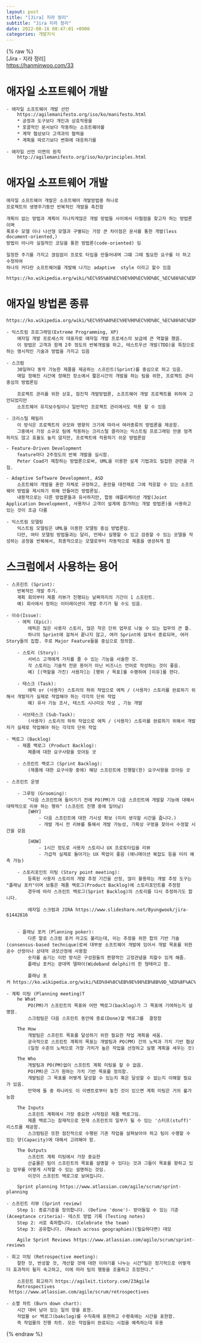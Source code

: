 ```yaml
---  
layout: post  
title: "[Jira] 지라 정리"  
subtitle: "Jira 지라 정리"  
date: 2022-08-16 08:47:01 +0900  
categories: 개발지식  
---  
```

{% raw %}  
[Jira -  지라 정리]  
	https://hanminwoo.com/33  
# 애자일 소프트웨어 개발  
	- 애자일 소프트웨어 개발 선언  
		https://agilemanifesto.org/iso/ko/manifesto.html  
		* 공정과 도구보다 개인과 상호작용을  
		* 포괄적인 문서보다 작동하는 소프트웨어를  
		* 계약 협상보다 고객과의 협력을  
		* 계획을 따르기보다 변화에 대응하기를  
  
	- 애자일 선언 이면의 원칙  
		http://agilemanifesto.org/iso/ko/principles.html  
  
# 애자일 소프트웨어 개발  
	애자일 소프트웨어 개발은 소프트웨어 개발방법중 하나로  
	프로젝트의 생명주기동안 반복적인 개발을 촉진함  
  
	개획이 없는 방법과 계획이 지나치게많은 개발 방법들 사이에서 타협점을 찾고자 하는 방법론이며  
	폭포수 모델 이나 나선형 모델과 구별되는 가장 큰 차이점은 문서를 통한 개발(less document-oriented,)  
	방법이 아니라 실질적인 코딩을 통한 방법론(code-oriented) 임  
  
	일정한 주기를 가지고 끊임없이 프로토 타입을 만들어내며 그떄 그때 필요한 요구를 더 하고 수정하여  
	하나의 커다란 소프트웨어를 개발해 나가는 adaptive  style 이라고 할수 있음  
  
	https://ko.wikipedia.org/wiki/%EC%95%A0%EC%9E%90%EC%9D%BC_%EC%86%8C%ED%94%84%ED%8A%B8%EC%9B%A8%EC%96%B4_%EA%B0%9C%EB%B0%9C  
  
# 애자일 방법론 종류  
	https://ko.wikipedia.org/wiki/%EC%95%A0%EC%9E%90%EC%9D%BC_%EC%86%8C%ED%94%84%ED%8A%B8%EC%9B%A8%EC%96%B4_%EA%B0%9C%EB%B0%9C  
  
	- 익스트림 프로그래밍(Extreme Programming, XP)  
		애자일 개발 프로세스의 대표자로 애자일 개발 프로세스의 보급에 큰 역할을 했음.  
		이 방법은 고객과 함께 2주 정도의 반복개발을 하고, 테스트우선 개발(TDD)을 특징으로 하는 명시적인 기술과 방법을 가지고 있음  
  
	- 스크럼  
		30일마다 동작 가능한 제품을 제공하는 스프린트(Sprint)를 중심으로 하고 있음.  
		매일 정해진 시간에 정해진 장소에서 짧은시간의 개발을 하는 팀을 위한, 프로젝트 관리 중심의 방법론임  
  
		프로젝트 관리를 위한 상호, 점진적 개발방법론, 소프트웨어 개발 프로젝트를 위하여 고안되었지만  
		소프트웨어 유지보수팀이나 일반적인 프로젝트 관리에서도 적용 할 수 있음  
  
	- 크리스털 패밀리  
		이 방식은 프로젝트의 규모와 영향의 크기에 따라서 여러종류의 방법론을 제공함.  
		그중에서 가장 소규모 팀에 적용하는 크리스털 클리어는 익스트림 프로그래밍 만큼 엄격하지도 않고 효율도 높지 않지만, 프로젝트에 적용하기 쉬운 방법론암  
  
	- Feature-Driven Development  
		feature마다 2주정도의 반복 개발을 실시함.  
		Peter Coad가 제창하는 방법론으로써, UML을 이용한 설계 기법과도 밀접한 관련을 가짐.  
  
	- Adaptive Software Development, ASD  
		소프트웨어 개발을 혼란 자체로 규정하고, 혼란을 대전제로 그에 적응할 수 있는 소프트웨어 방법을 제시하기 위해 만들어진 방법론임.  
		내용적으로는 다른 방법론들과 유사하지만, 합동 애플리케이션 개발(Joint Application Development, 사용자나 고객이 설계에 참가하는 개발 방법론)을 사용하고 있는 것이 조금 다름  
  
	- 익스트림 모델링  
		익스트림 모델링은 UML을 이용한 모델링 중심 방법론임.  
		다만, 여타 모델링 방법들과는 달리, 언제나 실행할 수 있고 검증할 수 있는 모델을 작성하는 공정을 반복해서, 최종적으로는 모델로부터 자동적으로 제품을 생성하게 함  
  
# 스크럼에서 사용하는 용어  
  
	- 스프린트 (Sprint):  
		반복적인 개발 주기.  
		계획 회의부터 제품 리뷰가 진행되는 날짜까지의 기간이 1 스프린트.  
		예) 회사에서 정하는 이터레이션이 개발 주기가 될 수도 있음.  
  
	- 이슈(Issue):  
		- 에픽 (Epic):  
			에픽은 많은 사용자 스토리, 많은 작은 단위 업무로 나눌 수 있는 업무의 큰 틀.  
			하나의 Sprint에 걸쳐서 끝나지 않고, 여러 Sprint에 걸쳐서 종료되며, 여러 Story들의 집합. 주로 Major Feature들을 중심으로 정의함.  
  
		- 스토리 (Story):  
			서비스 고객에게 가치를 줄 수 있는 기능을 서술한 것.  
			각 스토리는 기술적 전문 용어가 아닌 비즈니스 언어로 작성하는 것이 좋음.  
			예) [(역할을 가진) 사용자]는 [행위 / 목표]를 수행하여 [이유]를 한다.  
  
		- 태스크 (Task):   
			에픽 or (사용자) 스토리의 하위 작업으로 에픽 / (사용자) 스토리를 완료하기 위해서 개발자가 실제로 작업해야 하는 각각의 단위 작업  
			예) 유사 기능 조사, 테스트 시나리오 작성 , 기능 개발  
  
		- 서브태스크 (Sub-Task):  
			(사용자) 스토리의 하위 작업으로 에픽 / (사용자) 스토리를 완료하기 위해서 개발자가 실제로 작업해야 하는 각각의 단위 작업  
  
	- 백로그 (Backlog)  
		- 제품 백로그 (Product Backlog):  
			제품에 대한 요구사항을 모아둔 곳  
  
		- 스프린트 백로그 (Sprint Backlog):  
			(제품에 대한 요구사항 중에) 해당 스프린트에 진행할(한) 요구사항을 모아둔 곳  
  
	- 스프린트 운영  
  
		- 그루밍 (Grooming):  
			"다음 스프린트에 들어가기 전에 PO(PM)가 다음 스프린트에 개발할 기능에 대해서 대략적으로 리뷰 하는 행위" (스프린트 진행 중에 일어남)  
			[WHY]  
				- 다음 스프린트에 대한 가시성 확보 (미리 생각할 시간을 줍니다.)  
				- 개발 개시 전 리뷰를 통해서 개발 가능성, 기획상 구멍을 찾아서 수정할 시간을 갖음  
  
			[HOW]  
				- 1시간 정도로 사용자 스토리나 UX 프로토타입을 리뷰  
				- 가급적 실제로 돌아가는 UX 목업이 좋음 (애니메이션 복잡도 등을 미리 예측 가능)  
  
		- 스토리포인트 미팅 (Story point meeting):   
			등록된 사용자 스토리의 개발 추정 기간을 산정, 많이 활용하는 개발 추정 도구는 "플래닝 포커"이며 보통은 제품 백로그(Product Backlog)에 스토리포인트를 추정함  
			경우에 따라 스프린트 백로그(Sprint Backlog)의 스토리를 다시 추정하기도 합니다.  
  
			애자일 스크럼과 JIRA https://www.slideshare.net/Byungwook/jira-61442816  
		   
  
		- 플래닝 포커 (Planning poker):   
			다른 말로 스크럼 포커 라고도 불리는데, 이는 추정을 위한 합의 기반 기술(consensus-based technique)로써 대부분 소프트웨어 개발에 있어서 개발 목표를 위한 공수 산정이나 상대적 규모산정에 사용함  
			숫자를 숨기는 이런 방식은 구성원들의 편향적인 고정관념을 피할수 있게 해줌.  
			플래닝 포커는 광대역 델파이(Wideband delphi)의 한 형태라고 함.  
  
			플래닝 포커 https://ko.wikipedia.org/wiki/%ED%94%8C%EB%9E%98%EB%8B%9D_%ED%8F%AC%EC%BB%A4  
  
	- 계획 미팅 (Planning meeting)T  
		he What  
			PO(PM)가 스프린트의 목표와 어떤 백로그(backlog)가 그 목표에 기여하는지 설명함.  
			스크럼팀은 다음 스프린트 동안에 종료(Done)할 백로그를  결정함  
  
		The How  
			개발팀은 스프린트 목표를 달성하기 위한 필요한 작업 계획을 세움.  
			궁극적으로 스프린트 계획의 목표는 개발팀과 PO(PM) 간의 노력과 가치 기반 협상  
			(일정 수준의 노력으로 가장 가치가 높은 작업을 선정하고 실행 계획을 세우는 것)  
  
		The Who  
			개발팀과 PO(PM)없이 스프린트 계획 미팅을 할 수 없음.  
			PO(PM)은 그가 원하는 가치 기반 목표를 정의함.  
			개발팀은 그 목표를 어떻게 달성할 수 있는지 혹은 달성할 수 없는지 이해할 필요가 있음.  
			만약에 둘 중 하나라도 이 이벤트로부터 놓친 것이 있으면 계획 미팅은 거의 불가능함  
  
		The Inputs  
			스프린트 계획에서 가장 중요한 시작점은 제품 백로그임.  
			제품 백로그는 잠재적으로 현재 스프린트의 일부가 될 수 있는 '스터프(stuff)' 리스트를 제공함.  
			스크럼팀은 또한 점진적으로 수행된 기존 작업을 살펴보아야 하고 팀이 수행할 수 있는 양(Capacity)에 대해서 고려해야 함.  
  
		The Outputs  
			스프린트 계획 미팅에서 가장 중요한  
			산출물은 팀이 스프린트의 목표를 설명할 수 있다는 것과 그들이 목표를 향하고 있는 업무를 어떻게 시작할 수 있는 설명하는 것임.  
			이것이 스프린트 백로그로 보여집니다.  
  
		Sprint planning https://www.atlassian.com/agile/scrum/sprint-planning  
  
	- 스프린트 리뷰 (Sprint review)  
		Step 1: 종료기준을 정의합니다. (Define 'done')- 받아들일 수 있는 기준 (Aceeptance criteria)- 테스트 방법 기록 (Testing notes)  
		Step 2: 서로 축하합니다. (Celebrate the team)  
		Step 3: 공유합니다. (Reach across geographies)(필요하다면) 데모  
  
		Agile Sprint Reviews https://www.atlassian.com/agile/scrum/sprint-reviews  
  
	- 회고 미팅 (Retrospective meeting):  
		잘한 것, 반성할 것, 개선할 것에 대한 이야기를 나누는 시간“팀은 정기적으로 어떻게 더 효과적이 될지 숙고하고, 이에 따라 팀의 행동을 조율하고 조정한다."  
  
		스프린트 회고하기 https://agileit.tistory.com/23Agile  
		Retrospectives  https://www.atlassian.com/agile/scrum/retrospectives  
  
	- 소멸 차트 (Burn down chart):   
		시간 대비 남아 있는 일의 양을 표현.  
		작업물 or 백로그(bakclog)를 수직축에 표현하고 수평축에는 시간을 표현함.  
		즉 작업물의 진행 차트. 모든 작업들이 완료되는 시점을 예측하는데 유용  
{% endraw %}